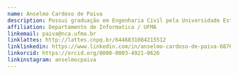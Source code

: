 ```yaml
---
name: Anselmo Cardoso de Paiva
description: Possui graduação em Engenharia Civil pela Universidade Estadual do Maranhão (1990), mestrado em Engenharia Civil - Estruturas pela Pontifícia Universidade Católica do Rio de Janeiro (1993) e doutorado em Informática pela Pontifícia Universidade Católica do Rio de Janeiro (2001). Professor Titular da Universidade Federal do Maranhão. Sendo coordenador do Núcleo de Computação Aplicada NCA-UFMA. 
affiliation: Departamento de Informatica / UFMA
linkemail: paiva@nca.ufma.br
linklattes: http://lattes.cnpq.br/6446831084215512
linklinkedin: https://www.linkedin.com/in/anselmo-cardoso-de-paiva-687617238/
linkorcid: https://orcid.org/0000-0003-4921-0626
linkinstagram: anselmocpaiva
---
```


